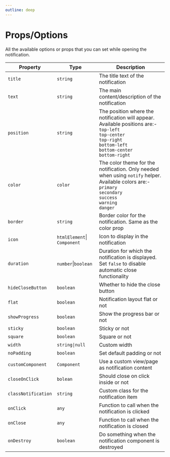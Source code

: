 ```yaml
---
outline: deep
---
```


# Props/Options

All the available options or props that you can set while opening the notification.


| Property          | Type                  | Description                                       |
| ----------------- | --------------------- | ------------------------------------------------- |
|`title`            |`string`| The title text of the notification|
|`text`             | `string`|The main content/description of the notification|
|`position`         |`string`| The position where the notification will appear.<br>Available positions are:-<br> ``top-left``<br> ``top-center`` <br> ``top-right``<br> ``bottom-left``<br>``bottom-center``<br>``bottom-right``|
|`color`            |`color`| The color theme for the notification. Only needed when using ``notify`` helper.<br>Available colors are:-<br> ``primary``<br> ``secondary`` <br> ``success``<br> ``warning``<br>``danger``|
|`border`           | `string`|Border color for the notification. Same as the color prop|
|`icon`|`htmlElement`\| `Component`|Icon to display in the notification|
|`duration`         |`number`\|`boolean`|Duration for which the notification is displayed. Set ``false`` to disable automatic close functionality|
|`hideCloseButton`  |`boolean`|Whether to hide the close button|
|`flat`             |`boolean`|Notification layout flat or not|
|`showProgress`     |``boolean``|Show the progress bar or not|
|`sticky`           |`boolean`|Sticky or not|
|`square`           |`boolean`|Square or not|
|`width`            |``string\|null``|Custom width|
|`noPadding`        |``boolean``|Set default padding or not|
|`customComponent`  |``Component``|Use a custom view/page as notification content|
|`closeOnClick`     |``bolean``|Should close on click inside or not|
|`classNotification`|``string``|Custom class for the notification item|
|`onClick`          |`any`|Function to call when the notification is clicked|
|`onClose`          |`any`|Function to call when the notification is closed|
|`onDestroy`        |`boolean`|Do something when the notification component is destroyed|
